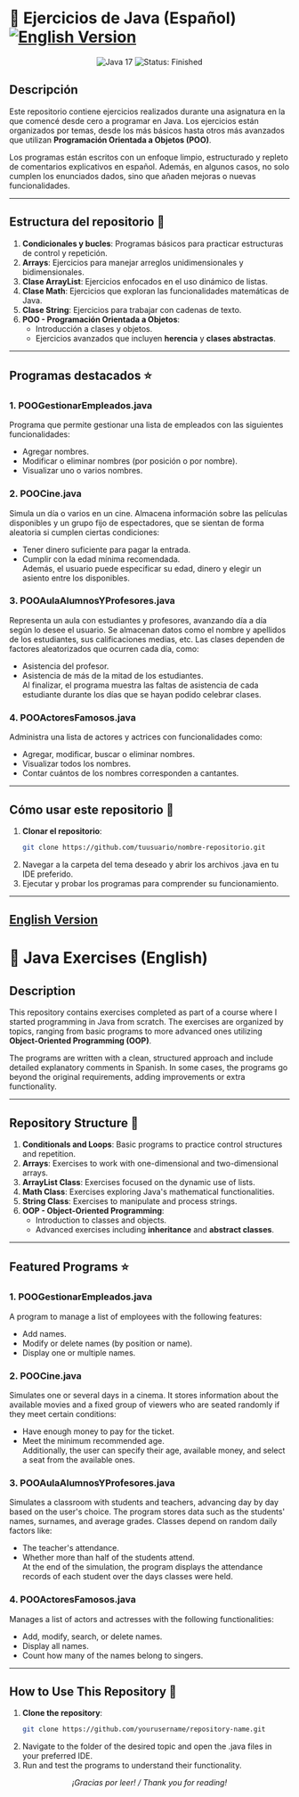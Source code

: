 # 📘 Ejercicios de Java (Español)        [![English Version](https://img.shields.io/badge/%F0%9F%93%96-English%20Version-blue)](#english-version)

<div align="center">
    <img src="https://img.shields.io/badge/Java-v17-blue?style=flat&logo=java" alt="Java 17">
    <img src="https://img.shields.io/badge/Status-Finished-green" alt="Status: Finished">
</div>

## Descripción

Este repositorio contiene ejercicios realizados durante una asignatura en la que comencé desde cero a programar en Java. Los ejercicios están organizados por temas, desde los más básicos hasta otros más avanzados que utilizan **Programación Orientada a Objetos (POO)**.

Los programas están escritos con un enfoque limpio, estructurado y repleto de comentarios explicativos en español. Además, en algunos casos, no solo cumplen los enunciados dados, sino que añaden mejoras o nuevas funcionalidades.

---

## Estructura del repositorio 📂

1. **Condicionales y bucles**: Programas básicos para practicar estructuras de control y repetición.  
2. **Arrays**: Ejercicios para manejar arreglos unidimensionales y bidimensionales.  
3. **Clase ArrayList**: Ejercicios enfocados en el uso dinámico de listas.  
4. **Clase Math**: Ejercicios que exploran las funcionalidades matemáticas de Java.  
5. **Clase String**: Ejercicios para trabajar con cadenas de texto.  
6. **POO - Programación Orientada a Objetos**:  
   - Introducción a clases y objetos.  
   - Ejercicios avanzados que incluyen **herencia** y **clases abstractas**.  

---

## Programas destacados ⭐

### 1. **POOGestionarEmpleados.java**  
Programa que permite gestionar una lista de empleados con las siguientes funcionalidades:  
- Agregar nombres.  
- Modificar o eliminar nombres (por posición o por nombre).  
- Visualizar uno o varios nombres.  

### 2. **POOCine.java**  
Simula un día o varios en un cine. Almacena información sobre las películas disponibles y un grupo fijo de espectadores, que se sientan de forma aleatoria si cumplen ciertas condiciones:  
- Tener dinero suficiente para pagar la entrada.  
- Cumplir con la edad mínima recomendada.  
Además, el usuario puede especificar su edad, dinero y elegir un asiento entre los disponibles.  

### 3. **POOAulaAlumnosYProfesores.java**  
Representa un aula con estudiantes y profesores, avanzando día a día según lo desee el usuario. Se almacenan datos como el nombre y apellidos de los estudiantes, sus calificaciones medias, etc. Las clases dependen de factores aleatorizados que ocurren cada día, como:  
- Asistencia del profesor.  
- Asistencia de más de la mitad de los estudiantes.  
Al finalizar, el programa muestra las faltas de asistencia de cada estudiante durante los días que se hayan podido celebrar clases.  

### 4. **POOActoresFamosos.java**  
Administra una lista de actores y actrices con funcionalidades como:  
- Agregar, modificar, buscar o eliminar nombres.  
- Visualizar todos los nombres.  
- Contar cuántos de los nombres corresponden a cantantes.  

---

## Cómo usar este repositorio 🚀

1. **Clonar el repositorio**:
   ```bash
   git clone https://github.com/tuusuario/nombre-repositorio.git 
2. Navegar a la carpeta del tema deseado y abrir los archivos .java en tu IDE preferido.
3. Ejecutar y probar los programas para comprender su funcionamiento.

---

## [English Version](#english-version)
# 📘 Java Exercises (English)

## Description

This repository contains exercises completed as part of a course where I started programming in Java from scratch. The exercises are organized by topics, ranging from basic programs to more advanced ones utilizing **Object-Oriented Programming (OOP)**.

The programs are written with a clean, structured approach and include detailed explanatory comments in Spanish. In some cases, the programs go beyond the original requirements, adding improvements or extra functionality.

---

## Repository Structure 📂

1. **Conditionals and Loops**: Basic programs to practice control structures and repetition.  
2. **Arrays**: Exercises to work with one-dimensional and two-dimensional arrays.  
3. **ArrayList Class**: Exercises focused on the dynamic use of lists.  
4. **Math Class**: Exercises exploring Java's mathematical functionalities.  
5. **String Class**: Exercises to manipulate and process strings.  
6. **OOP - Object-Oriented Programming**:  
   - Introduction to classes and objects.  
   - Advanced exercises including **inheritance** and **abstract classes**.  

---

## Featured Programs ⭐

### 1. **POOGestionarEmpleados.java**  
A program to manage a list of employees with the following features:  
- Add names.  
- Modify or delete names (by position or name).  
- Display one or multiple names.  

### 2. **POOCine.java**  
Simulates one or several days in a cinema. It stores information about the available movies and a fixed group of viewers who are seated randomly if they meet certain conditions:  
- Have enough money to pay for the ticket.  
- Meet the minimum recommended age.  
Additionally, the user can specify their age, available money, and select a seat from the available ones.  

### 3. **POOAulaAlumnosYProfesores.java**  
Simulates a classroom with students and teachers, advancing day by day based on the user's choice. The program stores data such as the students' names, surnames, and average grades. Classes depend on random daily factors like:  
- The teacher's attendance.  
- Whether more than half of the students attend.  
At the end of the simulation, the program displays the attendance records of each student over the days classes were held.  

### 4. **POOActoresFamosos.java**  
Manages a list of actors and actresses with the following functionalities:  
- Add, modify, search, or delete names.  
- Display all names.  
- Count how many of the names belong to singers.  

---

## How to Use This Repository 🚀

1. **Clone the repository**:
   ```bash
   git clone https://github.com/yourusername/repository-name.git
2. Navigate to the folder of the desired topic and open the .java files in your preferred IDE.
3. Run and test the programs to understand their functionality.

<div align="center">
    <em>¡Gracias por leer! / Thank you for reading!</em>
